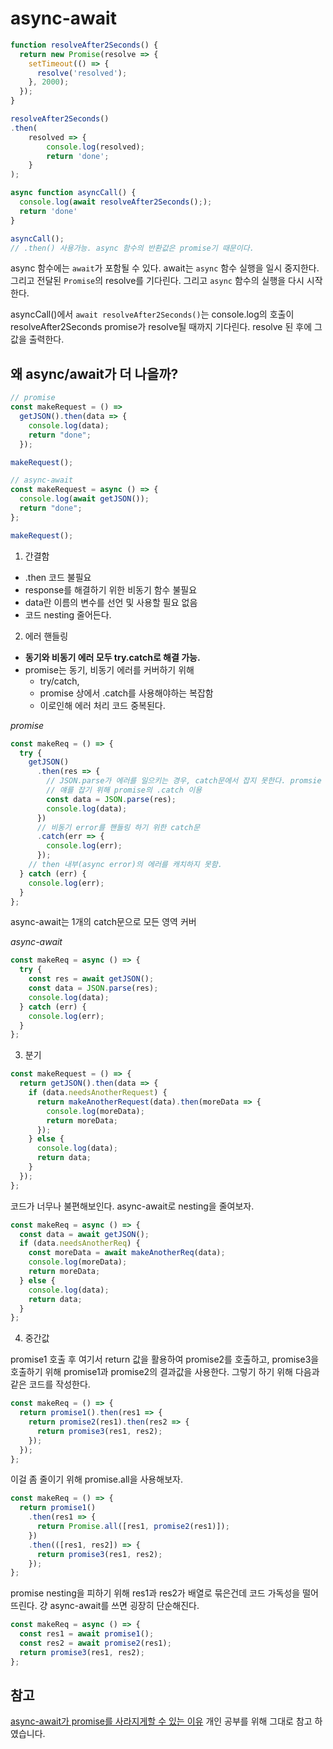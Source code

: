 # async-await

```javascript
function resolveAfter2Seconds() {
  return new Promise(resolve => {
    setTimeout(() => {
      resolve('resolved');
    }, 2000);
  });
}

resolveAfter2Seconds()
.then(
    resolved => {
        console.log(resolved);
        return 'done';
    }
);

async function asyncCall() {
  console.log(await resolveAfter2Seconds(););
  return 'done'
}

asyncCall();
// .then() 사용가능. async 함수의 반환값은 promise기 때문이다.
```

async 함수에는 `await`가 포함될 수 있다. await는 `async` 함수 실행을 일시 중지한다. 그리고 전달된 `Promise`의 resolve를 기다린다. 그리고 `async` 함수의 실행을 다시 시작한다.

asyncCall()에서 `await resolveAfter2Seconds()`는 console.log의 호출이 resolveAfter2Seconds promise가 resolve될 때까지 기다린다. resolve 된 후에 그 값을 출력한다.

## 왜 async/await가 더 나을까?

```js
// promise
const makeRequest = () =>
  getJSON().then(data => {
    console.log(data);
    return "done";
  });

makeRequest();

// async-await
const makeRequest = async () => {
  console.log(await getJSON());
  return "done";
};

makeRequest();
```

1. 간결함

- .then 코드 불필요
- response를 해결하기 위한 비동기 함수 불필요
- data란 이름의 변수를 선언 및 사용할 필요 없음
- 코드 nesting 줄어든다.

2. 에러 핸들링

- **동기와 비동기 에러 모두 try.catch로 해결 가능.**
- promise는 동기, 비동기 에러를 커버하기 위해
  - try/catch,
  - promise 상에서 .catch를 사용해야하는 복잡함
  - 이로인해 에러 처리 코드 중복된다.

_promise_

```javascript
const makeReq = () => {
  try {
    getJSON()
      .then(res => {
        // JSON.parse가 에러를 일으키는 경우, catch문에서 잡지 못한다. promsie 안쪽에서 발생했기 때문이다.
        // 얘를 잡기 위해 promise의 .catch 이용
        const data = JSON.parse(res);
        console.log(data);
      })
      // 비동기 error를 핸들링 하기 위한 catch문
      .catch(err => {
        console.log(err);
      });
    // then 내부(async error)의 에러를 캐치하지 못함.
  } catch (err) {
    console.log(err);
  }
};
```

async-await는 1개의 catch문으로 모든 영역 커버

_async-await_

```javascript
const makeReq = async () => {
  try {
    const res = await getJSON();
    const data = JSON.parse(res);
    console.log(data);
  } catch (err) {
    console.log(err);
  }
};
```

3. 분기

```javascript
const makeRequest = () => {
  return getJSON().then(data => {
    if (data.needsAnotherRequest) {
      return makeAnotherRequest(data).then(moreData => {
        console.log(moreData);
        return moreData;
      });
    } else {
      console.log(data);
      return data;
    }
  });
};
```

코드가 너무나 불편해보인다. async-await로 nesting을 줄여보자.

```javascript
const makeReq = async () => {
  const data = await getJSON();
  if (data.needsAnotherReq) {
    const moreData = await makeAnotherReq(data);
    console.log(moreData);
    return moreData;
  } else {
    console.log(data);
    return data;
  }
};
```

4. 중간값

promise1 호출 후 여기서 return 값을 활용하여 promise2를 호출하고, promise3을 호출하기 위해 promise1과 promise2의 결과값을 사용한다. 그렇기 하기 위해 다음과 같은 코드를 작성한다.

```javascript
const makeReq = () => {
  return promise1().then(res1 => {
    return promise2(res1).then(res2 => {
      return promise3(res1, res2);
    });
  });
};
```

이걸 좀 줄이기 위해 promise.all을 사용해보자.

```javascript
const makeReq = () => {
  return promise1()
    .then(res1 => {
      return Promise.all([res1, promise2(res1)]);
    })
    .then(([res1, res2]) => {
      return promise3(res1, res2);
    });
};
```

promise nesting을 피하기 위해 res1과 res2가 배열로 묶은건데 코드 가독성을 떨어뜨린다. 걍 async-await를 쓰면 굉장히 단순해진다.

```javascript
const makeReq = async () => {
  const res1 = await promise1();
  const res2 = await promise2(res1);
  return promise3(res1, res2);
};
```

## 참고

[async-await가 promise를 사라지게할 수 있는 이유](https://medium.com/@constell99/%EC%9E%90%EB%B0%94%EC%8A%A4%ED%81%AC%EB%A6%BD%ED%8A%B8%EC%9D%98-async-await-%EA%B0%80-promises%EB%A5%BC-%EC%82%AC%EB%9D%BC%EC%A7%80%EA%B2%8C-%EB%A7%8C%EB%93%A4-%EC%88%98-%EC%9E%88%EB%8A%94-6%EA%B0%80%EC%A7%80-%EC%9D%B4%EC%9C%A0-c5fe0add656c)
개인 공부를 위해 그대로 참고 하였습니다.
